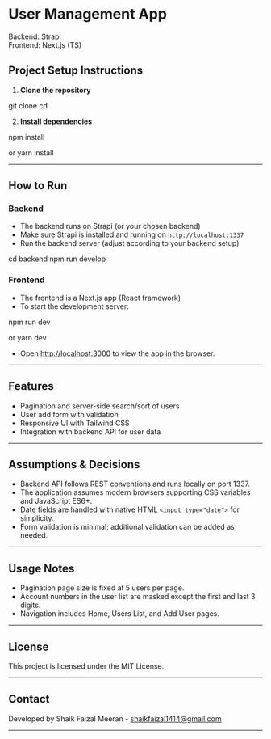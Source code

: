 ﻿# User Management App

Backend: Strapi  
Frontend: Next.js (TS)


## Project Setup Instructions

1. **Clone the repository**

git clone <your-repo-url>
cd <your-project-folder>


2. **Install dependencies**

npm install

or
yarn install


---

## How to Run

### Backend

- The backend runs on Strapi (or your chosen backend)
- Make sure Strapi is installed and running on `http://localhost:1337`
- Run the backend server (adjust according to your backend setup)

cd backend
npm run develop


### Frontend

- The frontend is a Next.js app (React framework)
- To start the development server:

npm run dev

or
yarn dev


- Open [http://localhost:3000](http://localhost:3000) to view the app in the browser.

---

## Features
 
- Pagination and server-side search/sort of users  
- User add form with validation  
- Responsive UI with Tailwind CSS  
- Integration with backend API for user data  

---

## Assumptions & Decisions

- Backend API follows REST conventions and runs locally on port 1337.
- The application assumes modern browsers supporting CSS variables and JavaScript ES6+.
- Date fields are handled with native HTML `<input type="date">` for simplicity.
- Form validation is minimal; additional validation can be added as needed.

---

## Usage Notes

- Pagination page size is fixed at 5 users per page.
- Account numbers in the user list are masked except the first and last 3 digits.
- Navigation includes Home, Users List, and Add User pages.

---

## License

This project is licensed under the MIT License.

---

## Contact

Developed by Shaik Faizal Meeran - shaikfaizal1414@gmail.com

---
